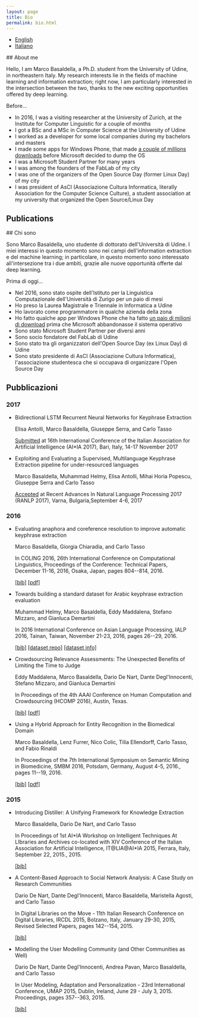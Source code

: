 ```yaml
---
layout: page
title: Bio
permalink: bio.html
---
```


<ul class="nav nav-tabs nav-justified" role="tablist">
	<li role="presentation" class="active"><a href="#english" aria-controls="english" role="tab" data-toggle="tab">English</a></li>
	<li role="presentation"><a href="#italiano" aria-controls="italiano" role="tab" data-toggle="tab">Italiano</a></li>
</ul>

<!-- Tab panes -->
<div class="tab-content">
<div role="tabpanel" class="tab-pane active" id="english" markdown="1">
## About me

Hello, I am Marco Basaldella, a Ph.D. student from the University of Udine, in northeastern Italy. My research interests lie in the fields of machine learning and information extraction; right now, I am particularly interested in the intersection between the two, thanks to the new exciting opportunities offered by deep learning.

Before...

- In 2016, I was a visiting researcher at the University of Zurich, at the Institute for Computer Linguistic for a couple of months
- I got a BSc and a MSc in Computer Science at the University of Udine
- I worked as a developer for some local companies during my bachelors and masters
- I made some apps for Windows Phone, that made <a href="images/downloads.JPG">a couple of millions downloads</a> before Microsoft decided to dump the OS
- I was a Microsoft Student Partner for many years
- I was among the founders of the FabLab of my city
- I was one of the organizers of the Open Source Day (former Linux Day) of my city
- I was president of AsCI (Associazione Cultura Informatica, literally Association for the Computer Science Culture), a student association at my university that organized the Open Source/Linux Day

## Publications
</div>

<div role="tabpanel" class="tab-pane" id="italiano" markdown="1">
## Chi sono

Sono Marco Basaldella, uno studente di dottorato dell'Università di Udine. I miei interessi in questo momento sono nei campi dell'information extraction e del machine learning; in particolare, in questo momento sono interessato all'intersezione tra i due ambiti, grazie alle nuove opportunità offerte dal deep learning.

Prima di oggi...
- Nel 2016, sono stato ospite dell'Istituto per la Linguistica Computazionale dell'Università di Zurigo per un paio di mesi
- Ho preso la Laurea Magistrale e Triennale in Informatica a Udine
- Ho lavorato come programmatore in qualche azienda della zona
- Ho fatto qualche app per Windows Phone che ha fatto <a href="images/downloads.JPG">un paio di milioni di download</a> prima che Microsoft abbandonasse il sistema operativo
- Sono stato Microsoft Student Partner per diversi anni
- Sono socio fondatore del FabLab di Udine
- Sono stato tra gli organizzatori dell'Open Source Day (ex Linux Day) di Udine
- Sono stato presidente di AsCI (Associazione Cultura Informatica), l'associazione studentesca che si occupava di organizzare l'Open Source Day

	
## Pubblicazioni
</div>
</div>

<h3>2017</h3>

<ul>
<li>
	<p class="papertitle">Bidirectional LSTM Recurrent Neural Networks for Keyphrase Extraction</p>
	<p class="paperauthors">Elisa Antolli, Marco Basaldella, Giuseppe Serra, and Carlo Tasso</p>
	<p class="paperdesc"><u>Submitted</u> at 16th International Conference of the Italian Association for Artificial Intelligence  (AI*IA 2017), Bari, Italy, 14-17 November 2017</p>
</li>
<li>
	<p class="papertitle">Exploiting and Evaluating a Supervised, Multilanguage Keyphrase Extraction pipeline for under-resourced languages</p>
	<p class="paperauthors">Marco Basaldella, Muhammad Helmy, Elisa Antolli, Mihai Horia Popescu, Giuseppe Serra and Carlo Tasso</p>
	<p class="paperdesc"><u>Accepted</u> at Recent Advances In Natural Language Processing 2017 (RANLP 2017), Varna, Bulgaria,September 4-6, 2017</p>
</li>
</ul>

<h3>2016</h3>
<ul>

<li>
	<p class="papertitle">Evaluating anaphora and coreference resolution to improve automatic keyphrase extraction</p>
    <p class="paperauthors">Marco Basaldella, Giorgia Chiaradia, and Carlo Tasso</p>
    <p class="paperdesc">In COLING 2016, 26th International Conference on Computational Linguistics, Proceedings of the Conference: Technical Papers, December 11-16, 2016, Osaka, Japan, pages 804--814, 2016.</p> 
	<a href="papers/coling2016.bib">[bib]</a>
	<a href="http://aclweb.org/anthology/C/C16/C16-1077.pdf">[pdf]</a>
</li>
<li>
    <p class="papertitle">Towards building a standard dataset for Arabic keyphrase extraction evaluation</p>
    <p class="paperauthors">Muhammad Helmy, Marco Basaldella, Eddy Maddalena, Stefano Mizzaro, and Gianluca Demartini</p>
    <p class="paperdesc">In 2016 International Conference on Asian Language Processing, IALP 2016, Tainan, Taiwan, November 21-23, 2016, pages 26--29, 2016.</p>
	<a href="papers/ialp2016.bib">[bib]</a>
	<a href="https://www.github.com/ailab-uniud/akec">[dataset repo]</a>
	<a href="https://ailab-uniud.github.io/akec/">[dataset info]</a>
</li>
<li>
	<p class="papertitle">Crowdsourcing Relevance Assessments: The Unexpected Benefits of Limiting the Time to Judge</p>
	<p class="paperauthors">Eddy Maddalena, Marco Basaldella, Dario De Nart, Dante Degl'Innocenti, Stefano Mizzaro, and Gianluca Demartini</p>
	<p class="paperdesc">In Proceedings of the 4th AAAI Conference on Human Computation and Crowdsourcing (HCOMP 2016), Austin, Texas.</p>
	<a href="papers/hcomp2016.bib">[bib]</a>
	<a href="https://www.aaai.org/ocs/index.php/HCOMP/HCOMP16/paper/viewFile/14040/13640">[pdf]</a>
</li>
<li>
    <p class="papertitle">Using a Hybrid Approach for Entity Recognition in the Biomedical Domain</p>
    <p class="paperauthors">Marco Basaldella, Lenz Furrer, Nico Colic, Tilia Ellendorff, Carlo Tasso, and Fabio Rinaldi</p>
    <p class="paperdesc">In Proceedings of the 7th International Symposium on Semantic Mining in Biomedicine, SMBM 2016, Potsdam, Germany, August 4-5, 2016., pages 11--19, 2016.</p>
	<a href="papers/smbm2016.bib">[bib]</a>
	<a href="http://ceur-ws.org/Vol-1650/smbm16Basaldella.pdf">[pdf]</a>
</li>
</ul>
<h3>2015</h3>
<ul>
<li>
    <p class="papertitle">Introducing Distiller: A Unifying Framework for Knowledge Extraction</p>
    <p class="paperauthors">Marco Basaldella, Dario De Nart, and Carlo Tasso</p>
    <p class="paperdesc">In Proceedings of 1st AI*IA Workshop on Intelligent Techniques At LIbraries and Archives co-located with XIV Conference of the Italian Association for Artificial Intelligence, IT@LIA@AI*IA 2015, Ferrara, Italy, September 22, 2015., 2015.</p>
	<a href="papers/aiia2015.bib">[bib]</a>
</li>
<li>
    <p class="papertitle">A Content-Based Approach to Social Network Analysis: A Case Study on Research Communities</p>
    <p class="paperauthors">Dario De Nart, Dante Degl'Innocenti, Marco Basaldella, Maristella Agosti, and Carlo Tasso</p>
    <p class="paperdesc">In Digital Libraries on the Move - 11th Italian Research Conference on Digital Libraries, IRCDL 2015, Bolzano, Italy, January 29-30, 2015, Revised Selected Papers, pages 142--154, 2015.</p>
	<a href="papers/ircdl2015.bib">[bib]</a>
</li>
<li>
    <p class="papertitle">Modelling the User Modelling Community (and Other Communities as Well)</p>
    <p class="paperauthors">Dario De Nart, Dante Degl'Innocenti, Andrea Pavan, Marco Basaldella, and Carlo Tasso</p>
    <p class="paperdesc">In User Modeling, Adaptation and Personalization - 23rd International Conference, UMAP 2015, Dublin, Ireland, June 29 - July 3, 2015. Proceedings, pages 357--363, 2015.</p>
	<a href="papers/umap2015.bib">[bib]</a>
</li>
</ul>
